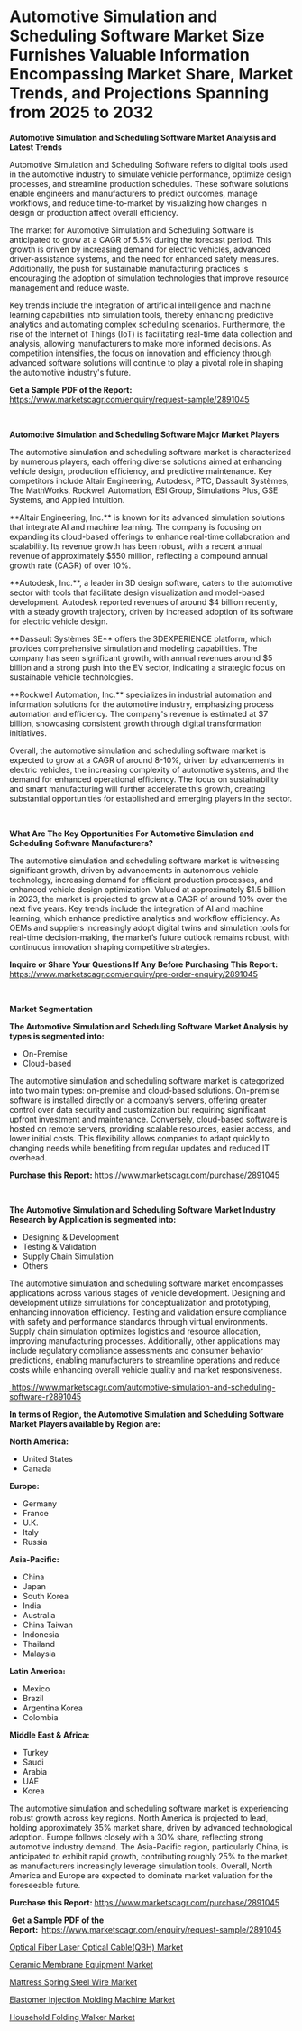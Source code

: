 <p><h1>Automotive Simulation and Scheduling Software Market Size Furnishes Valuable Information Encompassing Market Share, Market Trends, and Projections Spanning from 2025 to 2032</h1></p><p><strong>Automotive Simulation and Scheduling Software Market Analysis and Latest Trends</strong></p>
<p><p>Automotive Simulation and Scheduling Software refers to digital tools used in the automotive industry to simulate vehicle performance, optimize design processes, and streamline production schedules. These software solutions enable engineers and manufacturers to predict outcomes, manage workflows, and reduce time-to-market by visualizing how changes in design or production affect overall efficiency.</p><p>The market for Automotive Simulation and Scheduling Software is anticipated to grow at a CAGR of 5.5% during the forecast period. This growth is driven by increasing demand for electric vehicles, advanced driver-assistance systems, and the need for enhanced safety measures. Additionally, the push for sustainable manufacturing practices is encouraging the adoption of simulation technologies that improve resource management and reduce waste.</p><p>Key trends include the integration of artificial intelligence and machine learning capabilities into simulation tools, thereby enhancing predictive analytics and automating complex scheduling scenarios. Furthermore, the rise of the Internet of Things (IoT) is facilitating real-time data collection and analysis, allowing manufacturers to make more informed decisions. As competition intensifies, the focus on innovation and efficiency through advanced software solutions will continue to play a pivotal role in shaping the automotive industry's future.</p></p>
<p><strong>Get a Sample PDF of the Report:&nbsp;</strong> <a href="https://www.marketscagr.com/enquiry/request-sample/2891045?utm_campaign=1905&utm_medium=2&utm_source=Github&utm_content=ia&utm_term=14032025&utm_id=automotive-simulation-and-scheduling-software">https://www.marketscagr.com/enquiry/request-sample/2891045</a></p>
<p>&nbsp;</p>
<p><strong>Automotive Simulation and Scheduling Software Major Market Players</strong></p>
<p><p>The automotive simulation and scheduling software market is characterized by numerous players, each offering diverse solutions aimed at enhancing vehicle design, production efficiency, and predictive maintenance. Key competitors include Altair Engineering, Autodesk, PTC, Dassault Systèmes, The MathWorks, Rockwell Automation, ESI Group, Simulations Plus, GSE Systems, and Applied Intuition.</p><p>**Altair Engineering, Inc.** is known for its advanced simulation solutions that integrate AI and machine learning. The company is focusing on expanding its cloud-based offerings to enhance real-time collaboration and scalability. Its revenue growth has been robust, with a recent annual revenue of approximately $550 million, reflecting a compound annual growth rate (CAGR) of over 10%.</p><p>**Autodesk, Inc.**, a leader in 3D design software, caters to the automotive sector with tools that facilitate design visualization and model-based development. Autodesk reported revenues of around $4 billion recently, with a steady growth trajectory, driven by increased adoption of its software for electric vehicle design.</p><p>**Dassault Systèmes SE** offers the 3DEXPERIENCE platform, which provides comprehensive simulation and modeling capabilities. The company has seen significant growth, with annual revenues around $5 billion and a strong push into the EV sector, indicating a strategic focus on sustainable vehicle technologies.</p><p>**Rockwell Automation, Inc.** specializes in industrial automation and information solutions for the automotive industry, emphasizing process automation and efficiency. The company's revenue is estimated at $7 billion, showcasing consistent growth through digital transformation initiatives.</p><p>Overall, the automotive simulation and scheduling software market is expected to grow at a CAGR of around 8-10%, driven by advancements in electric vehicles, the increasing complexity of automotive systems, and the demand for enhanced operational efficiency. The focus on sustainability and smart manufacturing will further accelerate this growth, creating substantial opportunities for established and emerging players in the sector.</p></p>
<p>&nbsp;</p>
<p><strong>What Are The Key Opportunities For Automotive Simulation and Scheduling Software Manufacturers?</strong></p>
<p><p>The automotive simulation and scheduling software market is witnessing significant growth, driven by advancements in autonomous vehicle technology, increasing demand for efficient production processes, and enhanced vehicle design optimization. Valued at approximately $1.5 billion in 2023, the market is projected to grow at a CAGR of around 10% over the next five years. Key trends include the integration of AI and machine learning, which enhance predictive analytics and workflow efficiency. As OEMs and suppliers increasingly adopt digital twins and simulation tools for real-time decision-making, the market’s future outlook remains robust, with continuous innovation shaping competitive strategies.</p></p>
<p><strong>Inquire or Share Your Questions If Any Before Purchasing This Report:</strong> <a href="https://www.marketscagr.com/enquiry/pre-order-enquiry/2891045?utm_campaign=1905&utm_medium=2&utm_source=Github&utm_content=ia&utm_term=14032025&utm_id=automotive-simulation-and-scheduling-software">https://www.marketscagr.com/enquiry/pre-order-enquiry/2891045</a></p>
<p>&nbsp;</p>
<p><strong>Market Segmentation</strong></p>
<p><strong>The Automotive Simulation and Scheduling Software Market Analysis by types is segmented into:</strong></p>
<p><ul><li>On-Premise</li><li>Cloud-based</li></ul></p>
<p><p>The automotive simulation and scheduling software market is categorized into two main types: on-premise and cloud-based solutions. On-premise software is installed directly on a company’s servers, offering greater control over data security and customization but requiring significant upfront investment and maintenance. Conversely, cloud-based software is hosted on remote servers, providing scalable resources, easier access, and lower initial costs. This flexibility allows companies to adapt quickly to changing needs while benefiting from regular updates and reduced IT overhead.</p></p>
<p><strong>Purchase this Report:&nbsp;</strong><a href="https://www.marketscagr.com/purchase/2891045?utm_campaign=1905&utm_medium=2&utm_source=Github&utm_content=ia&utm_term=14032025&utm_id=automotive-simulation-and-scheduling-software">https://www.marketscagr.com/purchase/2891045</a></p>
<p>&nbsp;</p>
<p><strong>The Automotive Simulation and Scheduling Software Market Industry Research by Application is segmented into:</strong></p>
<p><ul><li>Designing & Development</li><li>Testing & Validation</li><li>Supply Chain Simulation</li><li>Others</li></ul></p>
<p><p>The automotive simulation and scheduling software market encompasses applications across various stages of vehicle development. Designing and development utilize simulations for conceptualization and prototyping, enhancing innovation efficiency. Testing and validation ensure compliance with safety and performance standards through virtual environments. Supply chain simulation optimizes logistics and resource allocation, improving manufacturing processes. Additionally, other applications may include regulatory compliance assessments and consumer behavior predictions, enabling manufacturers to streamline operations and reduce costs while enhancing overall vehicle quality and market responsiveness.</p></p>
<p><a href="https://www.marketscagr.com/automotive-simulation-and-scheduling-software-r2891045?utm_campaign=1905&utm_medium=2&utm_source=Github&utm_content=ia&utm_term=14032025&utm_id=automotive-simulation-and-scheduling-software">&nbsp;https://www.marketscagr.com/automotive-simulation-and-scheduling-software-r2891045</a></p>
<p><strong>In terms of Region, the Automotive Simulation and Scheduling Software Market Players available by Region are:</strong></p>
<p>
    <p> <strong> North America: </strong>
        <ul>
            <li>United States</li>
            <li>Canada</li>
        </ul>
        </p> 
    <p> <strong> Europe: </strong>
        <ul>
            <li>Germany</li>
            <li>France</li>
            <li>U.K.</li>
            <li>Italy</li>
            <li>Russia</li>
        </ul>
        </p> 
    <p> <strong> Asia-Pacific: </strong>
        <ul>
            <li>China</li>
            <li>Japan</li>
            <li>South Korea</li>
            <li>India</li>
            <li>Australia</li>
            <li>China Taiwan</li>
            <li>Indonesia</li>
            <li>Thailand</li>
            <li>Malaysia</li>
        </ul>
        </p> 
    <p> <strong> Latin America: </strong>
        <ul>
            <li>Mexico</li>
            <li>Brazil</li>
            <li>Argentina Korea</li>
            <li>Colombia</li>
        </ul>
        </p> 
    <p> <strong> Middle East & Africa: </strong>
        <ul>
            <li>Turkey</li>
            <li>Saudi</li>
            <li>Arabia</li>
            <li>UAE</li>
            <li>Korea</li>
        </ul>
    </p>
    </p>
<p><p>The automotive simulation and scheduling software market is experiencing robust growth across key regions. North America is projected to lead, holding approximately 35% market share, driven by advanced technological adoption. Europe follows closely with a 30% share, reflecting strong automotive industry demand. The Asia-Pacific region, particularly China, is anticipated to exhibit rapid growth, contributing roughly 25% to the market, as manufacturers increasingly leverage simulation tools. Overall, North America and Europe are expected to dominate market valuation for the foreseeable future.</p></p>
<p><strong>Purchase this Report: </strong><a href="https://www.marketscagr.com/purchase/2891045?utm_campaign=1905&utm_medium=2&utm_source=Github&utm_content=ia&utm_term=14032025&utm_id=automotive-simulation-and-scheduling-software">https://www.marketscagr.com/purchase/2891045</a></p>
<p>&nbsp;<strong>Get a Sample PDF of the Report:&nbsp;&nbsp;</strong><a href="https://www.marketscagr.com/enquiry/request-sample/2891045?utm_campaign=1905&utm_medium=2&utm_source=Github&utm_content=ia&utm_term=14032025&utm_id=automotive-simulation-and-scheduling-software">https://www.marketscagr.com/enquiry/request-sample/2891045</a></p>
<p><strong></strong></p>
<p><p><a href="https://github.com/nkomdaumis16/Market-Research-Report-List-1/blob/main/optical-fiber-laser-optical-cableqbh-market.md?utm_campaign=1905&utm_medium=2&utm_source=Github&utm_content=ia&utm_term=14032025&utm_id=automotive-simulation-and-scheduling-software">Optical Fiber Laser Optical Cable(QBH) Market</a></p><p><a href="https://github.com/avikalitesjj/Market-Research-Report-List-1/blob/main/ceramic-membrane-equipment-market.md?utm_campaign=1905&utm_medium=2&utm_source=Github&utm_content=ia&utm_term=14032025&utm_id=automotive-simulation-and-scheduling-software">Ceramic Membrane Equipment Market</a></p><p><a href="https://github.com/ceneabiruk11/Market-Research-Report-List-1/blob/main/mattress-spring-steel-wire-market.md?utm_campaign=1905&utm_medium=2&utm_source=Github&utm_content=ia&utm_term=14032025&utm_id=automotive-simulation-and-scheduling-software">Mattress Spring Steel Wire Market</a></p><p><a href="https://github.com/ioniafidian4/Market-Research-Report-List-1/blob/main/elastomer-injection-molding-machine-market.md?utm_campaign=1905&utm_medium=2&utm_source=Github&utm_content=ia&utm_term=14032025&utm_id=automotive-simulation-and-scheduling-software">Elastomer Injection Molding Machine Market</a></p><p><a href="https://github.com/amramcocosxa/Market-Research-Report-List-1/blob/main/household-folding-walker-market.md?utm_campaign=1905&utm_medium=2&utm_source=Github&utm_content=ia&utm_term=14032025&utm_id=automotive-simulation-and-scheduling-software">Household Folding Walker Market</a></p></p>